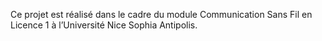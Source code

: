 Ce projet est réalisé dans le cadre du module Communication Sans Fil en Licence 1 à l’Université Nice Sophia Antipolis.
